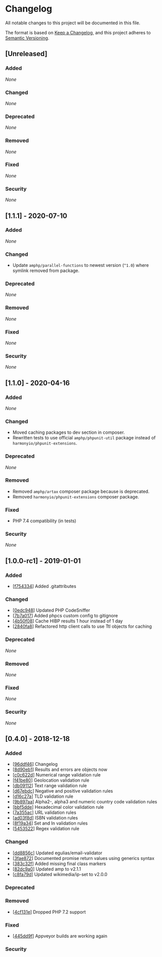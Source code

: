 # Changelog

All notable changes to this project will be documented in this file.

The format is based on [Keep a Changelog](https://keepachangelog.com/en/1.0.0/),
and this project adheres to [Semantic Versioning](https://semver.org/spec/v2.0.0.html).

## [Unreleased]

### Added

*None*

### Changed

*None*

### Deprecated

*None*

### Removed

*None*

### Fixed

*None*

### Security

*None*

## [1.1.1] - 2020-07-10

### Added

*None*

### Changed

* Update `amphp/parallel-functions` to newest version (`^1.0`) where symlink removed from package.

### Deprecated

*None*

### Removed

*None*

### Fixed

*None*

### Security

*None*

## [1.1.0] - 2020-04-16

### Added

*None*

### Changed

* Moved caching packages to dev section in composer. 
* Rewritten tests to use official `amphp/phpunit-util` package instead of `harmonyio/phpunit-extensions`.

### Deprecated

*None*

### Removed

* Removed `amphp/artax` composer package because is deprecated.
* Removed `harmonyio/phpunit-extensions` composer package.

### Fixed

* PHP 7.4 compatibility (in tests)

### Security

*None*

## [1.0.0-rc1] - 2019-01-01

### Added

- [[f754334](https://github.com/HarmonyIO/Validation/commit/f754334dc88a8d539c0a5ec4ac03e8a6118704a8)] Added .gitattributes

### Changed

- [[0edc948](https://github.com/HarmonyIO/Validation/commit/0edc948181248a5136921d56b35736d9e66284b6)] Updated PHP CodeSniffer
- [[7b7a017](https://github.com/HarmonyIO/Validation/commit/7b7a017d1fed573cd31e48085b1481e662584feb)] Added phpcs custom config to gitignore 
- [[4b50f08](https://github.com/HarmonyIO/Validation/commit/4b50f0822ac3173abc6c8f096273811356c403f6)] Cache HIBP results 1 hour instead of 1 day
- [[2840fa8](https://github.com/HarmonyIO/Validation/commit/2840fa8346b77fcc4ced830cccf02aed06ff2dc3)] Refactored http client calls to use Ttl objects for caching

### Deprecated

*None*

### Removed

*None*

### Fixed

*None*

### Security

*None*

## [0.4.0] - 2018-12-18

### Added

- [[96ddf46](https://github.com/HarmonyIO/Validation/commit/96ddf46ee6bccef0e7f0e47415ae0bc8bb48c373)] Changelog
- [[8d90eb1](https://github.com/HarmonyIO/Validation/commit/8d90eb1081efd53496d71e2734f3e9ab0e4a9f52)] Results and errors are objects now
- [[c0c622d](https://github.com/HarmonyIO/Validation/commit/c0c622d70c9fa26202c9248b3b0d4bf57b1558c4)] Numerical range validation rule
- [[f41be80](https://github.com/HarmonyIO/Validation/commit/f41be80862f1b7e69adb429f1cfa38028339b1c4)] Geolocation validation rule
- [[db09112](https://github.com/HarmonyIO/Validation/commit/db09112bf037b12c83167090e42fe525568862d7)] Text range validation rule
- [[d67ebdc](https://github.com/HarmonyIO/Validation/commit/d67ebdc1277c84e46a893394967e38f47a14365c)] Negative and positive validation rules
- [[d16c27a](https://github.com/HarmonyIO/Validation/commit/d16c27a99d0d8bfad34175737112ba64cb7cfab1)] TLD validation rule
- [[9b897aa](https://github.com/HarmonyIO/Validation/commit/9b897aa6dfc71aa9832394e7c21ff55e2a8e49de)] Alpha2-, alpha3 and numeric country code validation rules
- [[bbf5dde](https://github.com/HarmonyIO/Validation/commit/650a1498709a63209411179f4534495783344570)] Hexadecimal color validation rule
- [[7a355ac](https://github.com/HarmonyIO/Validation/commit/7a355ac642ad5136f9edf894a99debe7345cda62)] URL validation rules
- [[ad03f8d](https://github.com/HarmonyIO/Validation/commit/ad03f8d3d6ad5753bf51e696a84c43e71f820f20)] ISBN validation rules
- [[8f19a34](https://github.com/HarmonyIO/Validation/commit/8f19a34ae253e987b4e8e9e413d2099e35cb5ede)] Set and In validation rules
- [[5453522](https://github.com/HarmonyIO/Validation/commit/54535221576fe11d7715fb3244e8698b70a5e40b)] Regex validation rule

### Changed

- [[dd8856c](https://github.com/HarmonyIO/Validation/commit/dd8856cd84ba2686437684c5bfbed15e03c1ef41)] Updated egulias/email-validator
- [[3fae872](https://github.com/HarmonyIO/Validation/commit/3fae872109fa6d40306feadcd9a043a3a1512add)] Documented promise return values using generics syntax
- [[383c32f](https://github.com/HarmonyIO/Validation/commit/383c32fa1fe21bb1cfc5a96a97a729991e9235c4)] Added missing final class markers
- [[82dc9a0](https://github.com/HarmonyIO/Validation/commit/82dc9a007ca5d6a7fae4698dc9f941491a7eed48)] Updated amp to v2.1.1
- [[c8fa79d](https://github.com/HarmonyIO/Validation/commit/c8fa79dd22e963c29505467324e4e5d89148cbee)] Updated wikimedia/ip-set to v2.0.0

### Deprecated

### Removed

- [[4cf131e](https://github.com/HarmonyIO/Validation/commit/4cf131e408bc543393ae7a664d794ef9eeba0450)] Dropped PHP 7.2 support

### Fixed

- [[445dd9f](https://github.com/HarmonyIO/Validation/commit/445dd9ff1b6a85f433170e45d026d49e130d3386)] Appveyor builds are working again

### Security
